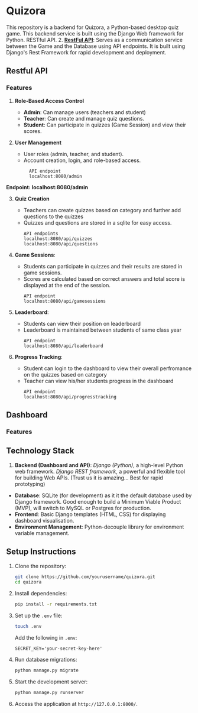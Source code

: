 

# Quizora

This repository is a backend for Quizora, a Python-based desktop quiz game. This backend service is built using the Django Web framework for Python. 
 RESTful API. 
2. **[RestFul API](#restful-api)**: Serves as a communication service between the Game and the Database using API endpoints. It is built using Django's Rest Framework for rapid development and deployment.

## Restful API
### Features
1. **Role-Based Access Control**
	  - **Admin**: Can manage users (teachers and student)
	  - **Teacher**: Can create and manage quiz questions.
	  - **Student**: Can participate in quizzes (Game Session) and view their scores.
  
2. **User Management**
	  -  User roles (admin, teacher, and student).
	  -  Account creation, login, and role-based access. 
		  ```  
			API endpoint
			localhost:8080/admin  
			``` 
**Endpoint: localhost:8080/admin**
  
3.  **Quiz Creation**
	  - Teachers can create quizzes based on category and further add questions to the quizzes
	  - Quizzes and questions are stored in a sqlite for easy access.
		```  
		API endpoints 
		localhost:8080/api/quizzes  
		localhost:8080/api/questions
		``` 

4. **Game Sessions**:
	  - Students can participate in quizzes and their results are stored in game sessions.
	  - Scores are calculated based on correct answers and total score is displayed at the end of the session.
		  ```  
		API endpoint 
		localhost:8080/api/gamesessions  
		``` 

5. **Leaderboard**:
	- Students can view their position on leaderboard
	- Leaderboard is maintained between students of same class year
		 ```  
		API endpoint 
		localhost:8080/api/leaderboard 
		``` 
6. **Progress Tracking**:
	- Student can login to the dashboard to view their overall perfromance on the quizzes based on category 
	- Teacher can view his/her students progress in the dashboard 
		 ```  
		API endpoint 
		localhost:8080/api/progresstracking  
		``` 

## Dashboard
### Features

## Technology Stack

1.  **Backend (Dashboard and API)**: _Django (Python)_, a high-level Python web framework.  _Django REST framework_, a powerful and flexible tool for building Web APIs. (Trust us it is amazing... Best for rapid prototyping)
- **Database**: SQLite (for development) as it it the default database used by Django framework. Good enough to build a Minimum Viable Product (MVP), will switch to MySQL or Postgres for production.
- **Frontend**: Basic Django templates (HTML, CSS) for displaying dashboard visualisation. 
- **Environment Management**: Python-decouple library for environment variable management.

## Setup Instructions

1. Clone the repository:
   ```bash
   git clone https://github.com/yourusername/quizora.git
   cd quizora
   ```

2. Install dependencies:
   ```bash
   pip install -r requirements.txt
   ```

3. Set up the `.env` file:
   ```bash
   touch .env
   ```

   Add the following in `.env`:
   ```
   SECRET_KEY='your-secret-key-here'
   ```

4. Run database migrations:
   ```bash
   python manage.py migrate
   ```

5. Start the development server:
   ```bash
   python manage.py runserver
   ```

6. Access the application at `http://127.0.0.1:8000/`.

